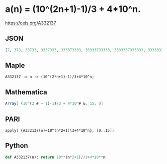 # a\(n\) \= \(10^\(2n\+1\)\-1\)/3 \+ 4\*10^n\.
https://oeis.org/A332137
## JSON
```JSON
[7, 373, 33733, 3337333, 333373333, 33333733333, 3333337333333, 333333373333333, 33333333733333333, 3333333337333333333, 333333333373333333333, 33333333333733333333333, 3333333333337333333333333, 333333333333373333333333333, 33333333333333733333333333333, 3333333333333337333333333333333]
```
## Maple
```Maple
A332137 := n -> (10^(2*n+1)-1)/3+4*10^n;
```
## Mathematica
```Mathematica
Array[ (10^(2 # + 1)-1)/3 + 4*10^# &, 15, 0]
```
## PARI
```PARI
apply( {A332137(n)=10^(n*2+1)\3+4*10^n}, [0..15])
```
## Python
```Python
def A332137(n): return 10**(n*2+1)//3+4*10**n
```
